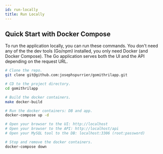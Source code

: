 ```yaml
---
id: run-locally
title: Run Locally
---
```


## Quick Start with Docker Compose

To run the application locally, you can run these commands. You don't need any of the the dev tools (Go/npm) installed, you only need Docker (and Docker Compose). The Go application serves both the UI and the API depending on the request URL.

```bash
# Clone the repo.
git clone git@github.com:josephspurrier/gomithrilapp.git

# CD to the project directory.
cd gomithrilapp

# Build the docker containers.
make docker-build

# Run the docker containers: DB and app.
docker-compose up -d

# Open your browser to the UI: http://localhost
# Open your browser to the API: http://localhost/api
# Open your MySQL tool to the DB: localhost:3306 (root:password)

# Stop and remove the docker containers.
docker-compose down
```